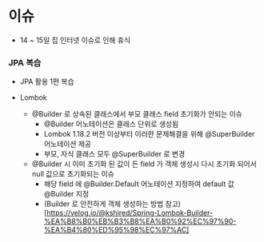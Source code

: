# 이슈
 - 14 ~ 15일 집 인터넷 이슈로 인해 휴식

 ### JPA 복습
 - JPA 활용 1편 복습

 - Lombok
    - @Builder 로 상속된 클래스에서 부모 클래스 field 초기화가 안되는 이슈
        - @Builder 어노테이션은 클래스 단위로 생성됨
        - Lombok 1.18.2 버전 이상부터 이러한 문제해결을 위해 @SuperBuilder 어노테이션 제공
        - 부모, 자식 클래스 모두 @SuperBuilder 로 변경
    - @Builder 시 이미 초기화 된 값이 든 field 가 객체 생성시 다시 초기화 되어서 null 값으로 초기화되는 이슈
        - 해당 field 에 @Builder.Default 어노테이션 지정하여 default 값 @Builder 지정
        - (Builder 로 안전하게 객체 생성하는 방법 참고)[https://velog.io/@kshired/Spring-Lombok-Builder-%EA%B8%B0%EB%B3%B8%EA%B0%92%EC%97%90-%EA%B4%80%ED%95%98%EC%97%AC]
